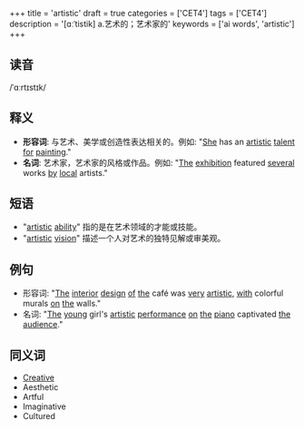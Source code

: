 +++
title = 'artistic'
draft = true
categories = ['CET4']
tags = ['CET4']
description = '[ɑːˈtistik] a.艺术的；艺术家的'
keywords = ['ai words', 'artistic']
+++

## 读音
/ˈɑːrtɪstɪk/

## 释义
- **形容词**: 与艺术、美学或创造性表达相关的。例如: "[She](/zh/post/she/) has an [artistic](/zh/post/artistic/) [talent](/zh/post/talent/) [for](/zh/post/for/) [painting](/zh/post/painting/)."
- **名词**: 艺术家，艺术家的风格或作品。例如: "[The](/zh/post/the/) [exhibition](/zh/post/exhibition/) featured [several](/zh/post/several/) works [by](/zh/post/by/) [local](/zh/post/local/) artists."

## 短语
- "[artistic](/zh/post/artistic/) [ability](/zh/post/ability/)" 指的是在艺术领域的才能或技能。
- "[artistic](/zh/post/artistic/) [vision](/zh/post/vision/)" 描述一个人对艺术的独特见解或审美观。

## 例句
- 形容词: "[The](/zh/post/the/) [interior](/zh/post/interior/) [design](/zh/post/design/) [of](/zh/post/of/) [the](/zh/post/the/) café was [very](/zh/post/very/) [artistic](/zh/post/artistic/), [with](/zh/post/with/) colorful murals [on](/zh/post/on/) [the](/zh/post/the/) walls."
- 名词: "[The](/zh/post/the/) [young](/zh/post/young/) girl's [artistic](/zh/post/artistic/) [performance](/zh/post/performance/) [on](/zh/post/on/) [the](/zh/post/the/) [piano](/zh/post/piano/) captivated [the](/zh/post/the/) [audience](/zh/post/audience/)."

## 同义词
- [Creative](/zh/post/creative/)
- Aesthetic
- Artful
- Imaginative
- Cultured
